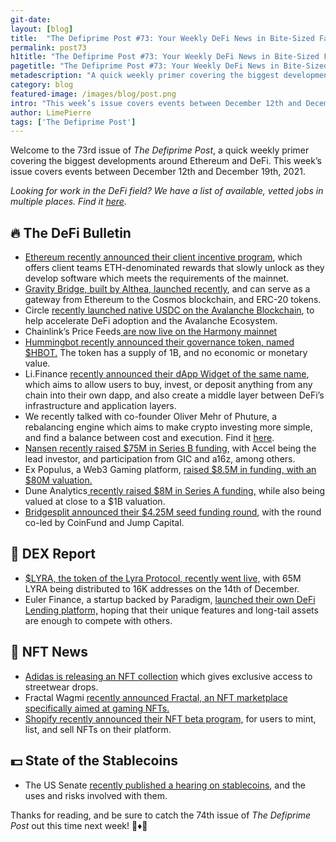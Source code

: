 ```yaml
---
git-date:
layout: [blog]
title:  "The Defiprime Post #73: Your Weekly DeFi News in Bite-Sized Fashion"
permalink: post73
h1title: "The Defiprime Post #73: Your Weekly DeFi News in Bite-Sized Fashion"
pagetitle: "The Defiprime Post #73: Your Weekly DeFi News in Bite-Sized Fashion"
metadescription: "A quick weekly primer covering the biggest developments around Ethereum and DeFi. This week’s issue covers events between December 12th and December 19th, 2021"
category: blog
featured-image: /images/blog/post.png
intro: "This week’s issue covers events between December 12th and December 19th, 2021"
author: LimePierre
tags: ['The Defiprime Post']
---
```


Welcome to the 73rd issue of _The Defiprime Post_, a quick weekly primer covering the biggest developments around Ethereum and DeFi. This week’s issue covers events between December 12th and December 19th, 2021.

_Looking for work in the DeFi field? We have a list of available, vetted jobs in multiple places. Find it [here](https://defiprime.pallet.xyz/jobs)._


## 🔥 The DeFi Bulletin

* [Ethereum recently announced their client incentive program](https://blog.ethereum.org/2021/12/13/client-incentive-program/), which offers client teams ETH-denominated rewards that slowly unlock as they develop software which meets the requirements of the mainnet. 
* [Gravity Bridge, built by Althea, launched recently](https://cointelegraph.com/news/gravity-bridge-brings-ethereum-to-the-multichain), and can serve as a gateway from Ethereum to the Cosmos blockchain, and ERC-20 tokens. 
* Circle [recently launched native USDC on the Avalanche Blockchain](https://medium.com/avalancheavax/circle-launches-usdc-on-avalanche-to-accelerate-defi-adoption-6eddd00e45b5), to help accelerate DeFi adoption and the Avalanche Ecosystem. 
* Chainlink’s Price Feeds[ are now live on the Harmony mainnet](https://medium.com/harmony-one/chainlink-price-feeds-running-live-on-harmony-mainnet-empowering-developers-building-defi-apps-4ddcd2208af9) 
* [Hummingbot recently announced their governance token, named $HBOT.](https://hummingbot.io/en/blog/introducing-hbot/) The token has a supply of 1B, and no economic or monetary value. 
* Li.Finance [recently announced their dApp Widget of the same name](https://blog.li.finance/li-finance-plug-play-interoperability-9ce64222906f), which aims to allow users to buy, invest, or deposit anything from any chain into their own dapp, and also create a middle layer between DeFi’s infrastructure and application layers.
* We recently talked with co-founder Oliver Mehr of Phuture, a rebalancing engine which aims to make crypto investing more simple, and find a balance between cost and execution. Find it [here](https://defiprime.com/phuture).  
* [Nansen recently raised $75M in Series B funding](https://www.nansen.ai/post/nansen-raises-75-million-in-series-b-funding), with Accel being the lead investor, and participation from GIC and a16z, among others. 
* Ex Populus, a Web3 Gaming platform, [raised $8.5M in funding, with an $80M valuation.](https://www.coindesk.com/business/2021/12/14/ex-populus-raises-85m-amid-fears-web-3-gaming-is-growing-frothy/) 
* Dune Analytics[ recently raised $8M in Series A funding,](https://www.theblockcrypto.com/post/127759/dune-analytics-is-raising-funds-at-a-1-billion-valuation-sources) while also being valued at close to a $1B valuation. 
* [Bridgesplit announced their $4.25M seed funding round](https://medium.com/@bridgesplit/bridgesplit-announces-4-25-million-seed-round-75d72bcf3772), with the round co-led by CoinFund and Jump Capital. 

## 💱 DEX Report

*  [$LYRA, the token of the Lyra Protocol, recently went live,](https://blog.lyra.finance/lyra-is-live/) with 65M LYRA being distributed to 16K addresses on the 14th of December. 
* Euler Finance, a startup backed by Paradigm, [launched their own DeFi Lending platform,](https://www.coindesk.com/business/2021/12/13/euler-finance-launches-new-defi-lending-platform-in-crowded-market/) hoping that their unique features and long-tail assets are enough to compete with others. 


## 💎 NFT News

* [Adidas is releasing an NFT collection](https://www.theverge.com/2021/12/16/22822143/adidas-nft-launch-into-the-metaverse-price-release-date) which gives exclusive access to streetwear drops. 
* Fractal Wagmi [recently announced Fractal, an NFT marketplace specifically aimed at gaming NFTs. ](https://fractal.medium.com/introducing-fractal-98a8162a0a6f)
* [Shopify recently announced their NFT beta program,](https://www.shopify.com/nft) for users to mint, list, and sell NFTs on their platform. 


## 💵 State of the Stablecoins

* The US Senate [recently published a hearing on stablecoins](https://www.banking.senate.gov/hearings/stablecoins-how-do-they-work-how-are-they-used-and-what-are-their-risks), and the uses and risks involved with them. 

Thanks for reading, and be sure to catch the 74th issue of _The Defiprime Post_ out this time next week! 👋♦️👋